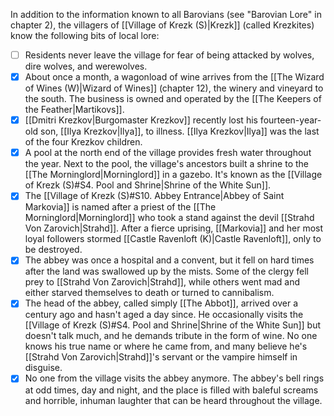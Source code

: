 In addition to the information known to all Barovians (see "Barovian Lore" in chapter 2), the villagers of [[Village of Krezk (S)|Krezk]] (called Krezkites) know the following bits of local lore:

- [ ] Residents never leave the village for fear of being attacked by wolves, dire wolves, and werewolves.
- [x] About once a month, a wagonload of wine arrives from the [[The Wizard of Wines (W)|Wizard of Wines]] (chapter 12), the winery and vineyard to the south. The business is owned and operated by the [[The Keepers of the Feather|Martikovs]].
- [x] [[Dmitri Krezkov|Burgomaster Krezkov]] recently lost his fourteen-year-old son, [[Ilya Krezkov|Ilya]], to illness. [[Ilya Krezkov|Ilya]] was the last of the four Krezkov children.
- [x] A pool at the north end of the village provides fresh water throughout the year. Next to the pool, the village's ancestors built a shrine to the [[The Morninglord|Morninglord]] in a gazebo. It's known as the [[Village of Krezk (S)#S4. Pool and Shrine|Shrine of the White Sun]].
- [x] The [[Village of Krezk (S)#S10. Abbey Entrance|Abbey of Saint Markovia]] is named after a priest of the [[The Morninglord|Morninglord]] who took a stand against the devil [[Strahd Von Zarovich|Strahd]]. After a fierce uprising, [[Markovia]] and her most loyal followers stormed [[Castle Ravenloft (K)|Castle Ravenloft]], only to be destroyed.
- [x] The abbey was once a hospital and a convent, but it fell on hard times after the land was swallowed up by the mists. Some of the clergy fell prey to [[Strahd Von Zarovich|Strahd]], while others went mad and either starved themselves to death or turned to cannibalism.
- [x] The head of the abbey, called simply [[The Abbot]], arrived over a century ago and hasn't aged a day since. He occasionally visits the [[Village of Krezk (S)#S4. Pool and Shrine|Shrine of the White Sun]] but doesn't talk much, and he demands tribute in the form of wine. No one knows his true name or where he came from, and many believe he's [[Strahd Von Zarovich|Strahd]]'s servant or the vampire himself in disguise.
- [x] No one from the village visits the abbey anymore. The abbey's bell rings at odd times, day and night, and the place is filled with baleful screams and horrible, inhuman laughter that can be heard throughout the village.
